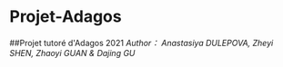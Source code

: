 # Projet-Adagos
##Projet tutoré d'Adagos 2021 
*Author： Anastasiya DULEPOVA, Zheyi SHEN, Zhaoyi GUAN & Dajing GU*
